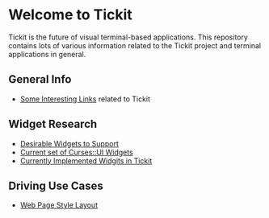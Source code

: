 # Welcome to Tickit

Tickit is the future of visual terminal-based applications. This repository
contains lots of various information related to the Tickit project and terminal
applications in general.

## General Info

* [Some Interesting Links](tickit-info/blob/master/InterestingLinks.md) related to Tickit

## Widget Research

* [Desirable Widgets to Support](tickit-info/blob/master/DesirableWidgets.md)
* [Current set of Curses::UI Widgets](tickit-info/blob/master/CurrentCursesUIWidgets.md)
* [Currently Implemented Widgits in Tickit](tickit-info/blob/master/CurrentTickitWidgets.md)

## Driving Use Cases

* [Web Page Style Layout](tickit-info/blob/master/LayoutUseCase.md)
